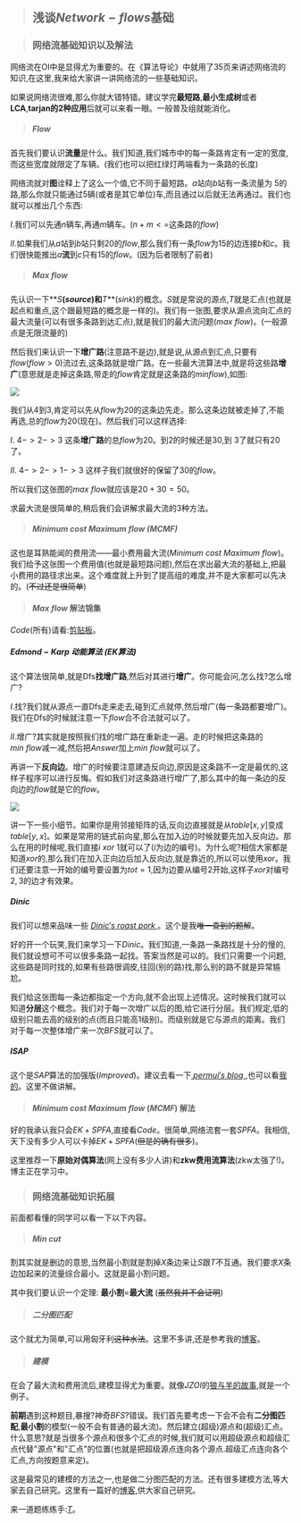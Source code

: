 > ## 浅谈$Network-flows$基础

> ### 网络流基础知识以及解法

网络流在OI中是显得尤为重要的。在《算法导论》中就用了$35$页来讲述网络流的知识,在这里,我来给大家讲一讲网络流的一些基础知识。

如果说网络流很难,那么你就大错特错。建议学完**最短路**,**最小生成树**或者**LCA**,**tarjan的$2$种应用**后就可以来看一眼。一般普及组就能消化。


> ##### $Flow$

首先我们要认识**流量**是什么。我们知道,我们城市中的每一条路肯定有一定的宽度,而这些宽度就限定了车辆。(我们也可以把红绿灯两端看为一条路的长度)

网络流就对**图**诠释上了这么一个值,它不同于最短路。$a$站向$b$站有一条流量为
5的路,那么你就只能通过5辆(或者是其它单位)车,而且通过以后就无法再通过。我们也就可以推出几个东西:

$I.$我们可以先通$n$辆车,再通$m$辆车。($n+m<=$这条路的$flow$)

$II.$如果我们从$a$站到$b$站只剩$20$的$flow$,那么我们有一条$flow$为$15$的边连接$b$和$c$。我们很快能推出$a$**流**到$c$只有15的$flow$。(因为后者限制了前者)

> ##### $Max\ flow$

先认识一下**$S$**($source$)和**$T$**($sink$)的概念。$S$就是常说的源点,$T$就是汇点(也就是起点和重点,这个跟最短路的概念是一样的)。我们有一张图,要求从源点流向汇点的最大流量(可以有很多条路到达汇点),就是我们的最大流问题($max\ flow$)。(一般源点是无限流量的)

然后我们来认识一下**增广路**(注意路不是边),就是说,从源点到汇点,只要有$flow$($flow>0$)流过去,这条路就是增广路。在一些最大流算法中,就是将这些路**增广**(意思就是走掉这条路,带走的$flow$肯定就是这条路的$min flow$),如图:

![](https://cdn.luogu.org/upload/pic/2262.png)

我们从$4$到$3$,肯定可以先从$flow$为$20$的这条边先走。那么这条边就被走掉了,不能再选,总的$flow$为$20$(现在)。然后我们可以这样选择:

$I.$ $4->2->3$ 这条**增广路**的总$flow$为$20$。到$2$的时候还是$30$,到
$3$了就只有$20$了。

$II.$ $4->2->1->3$ 这样子我们就很好的保留了$30$的$flow$。

所以我们这张图的$max\ flow$就应该是$20+30=50$。

求最大流是很简单的,稍后我们会讲解求最大流的$3$种方法。

> ##### $Minimum\ cost\ Maximum\ flow$ $(MCMF)$

这也是耳熟能闻的费用流——最小费用最大流($Minimum\ cost\ Maximum\ flow$)。我们给予这张图一个费用值(也就是最短路问题),然后在求出最大流的基础上,把最小费用的路径求出来。这个难度就上升到了提高组的难度,并不是大家都可以先决的。(~~不过还是很简单~~)

> #### $Max\ flow$ 解法锦集

$Code$(所有)请看:[剪贴板](https://www.luogu.org/paste/6t8jgtxc)。

##### $Edmond-Karp$ 动能算法 ($EK$算法)

这个算法很简单,就是Dfs**找增广路**,然后对其进行**增广**。你可能会问,怎么找?怎么增广?

$I.$找?我们就从源点一直Dfs走来走去,碰到汇点就停,然后增广(每一条路都要增广)。我们在Dfs的时候就注意一下$flow$合不合法就可以了。

$II.$增广?其实就是按照我们找的增广路在重新走一遍。走的时候把这条路的$min\ flow$减一减,然后把$Answer$加上$min\ flow$就可以了。

再讲一下**反向边**。增广的时候要注意建造反向边,原因是这条路不一定是最优的,这样子程序可以进行反悔。假如我们对这条路进行增广了,那么其中的每一条边的反向边的$flow$就是它的$flow$。

![](https://cdn.luogu.org/upload/pic/20473.png)

讲一下一些小细节。如果你是用邻接矩阵的话,反向边直接就是从$table[x,y]$变成$table[y,x]$。如果是常用的链式前向星,那么在加入边的时候就要先加入反向边。那么在用的时候呢,我们直接$i\ xor\ 1$就可以了($i$为边的编号)。为什么呢?相信大家都是知道$xor$的,那么我们在加入正向边后加入反向边,就是靠近的,所以可以使用$xor$。我们还要注意一开始的编号要设置为$tot=1$,因为边要从编号$2$开始,这样子$xor$对编号$2,3$的边才有效果。

##### $Dinic$

我们可以想来品味一些 [ $Dinic's\ roast\ pork$ ](http://www.tommydinics.com/)。这个是我~~唯一查到的题解~~。

好的开一个玩笑,我们来学习一下$Dinic$。我们知道,一条路一条路找是十分的慢的,我们就设想可不可以很多条路一起找。答案当然是可以的。我们只需要一个问题,这些路是同时找的,如果有些路很调皮,往回(别的路)找,那么别的路不就是异常尴尬。

我们给这张图每一条边都指定一个方向,就不会出现上述情况。这时候我们就可以知道**分层**这个概念。我们对于每一次增广以后的图,给它进行分层。我们规定,低的级别只能去高的级别的点(而且只能高$1$级别)。而级别就是它与源点的距离。我们对于每一次整体增广来一次$BFS$就可以了。

##### $ISAP$

这个是$SAP$算法的加强版($Improved$)。建议去看一下[ $permui's\ blog$ ](https://www.cnblogs.com/owenyu/p/6852664.html),也可以看[我的](https://xarfa.github.io/2018/06/18/ISAP/)。这里不做讲解。

> #### $Minimum\ cost\ Maximum\ flow$ $(MCMF)$ 解法

好的我承认我只会$EK+SPFA$,直接看$Code$。很简单,网络流套一套$SPFA$。我相信,天下没有多少人可以卡掉$EK+SPFA$(~~但是的确有很多~~)。

这里推荐一下**原始对偶算法**(网上没有多少人讲)和**zkw费用流算法**(zkw太强了!)。博主正在学习中。

> ### 网络流基础知识拓展

前面都看懂的同学可以看一下以下内容。

> ##### $Min\ cut$

割其实就是删边的意思,当然最小割就是割掉$X$条边来让$S$跟$T$不互通。我们要求$X$条边加起来的流量综合最小。这就是最小割问题。

其中我们要认识一个定理: **最小割**=**最大流** (~~虽然我并不会证明~~)

> ##### 二分图匹配

这个就尤为简单,可以用匈牙利~~这种水法~~。这里不多讲,还是参考我的[博客](https://www.luogu.org/blog/acking/solution-p3386)。

> ##### 建模

在会了最大流和费用流后,建模显得尤为重要。就像$JZOI$的[狼与羊的故事](https://www.luogu.org/problemnew/show/P2598),就是一个例子。

**前期**遇到这种题目,暴搜?神奇$BFS$?错误。我们首先要考虑一下会不会有**二分图匹配**,**最小割**的模型(一般不会有普通的最大流)。然后建立(超级)源点和(超级)汇点。什么意思?就是当很多个源点和很多个汇点的时候,我们就可以用超级源点和超级汇点代替"源点"和"汇点"的位置(也就是把超级源点连向各个源点.超级汇点连向各个汇点,方向按题意来定)。

这是最常见的建模的方法之一,也是做二分图匹配的方法。还有很多建模方法,等大家去自己研究。这里有一篇好的[博客](https://www.cnblogs.com/victorique/p/8560656.html),供大家自己研究。

来一道题练练手:[$T$](https://www.luogu.org/paste/z3085b8l)。
